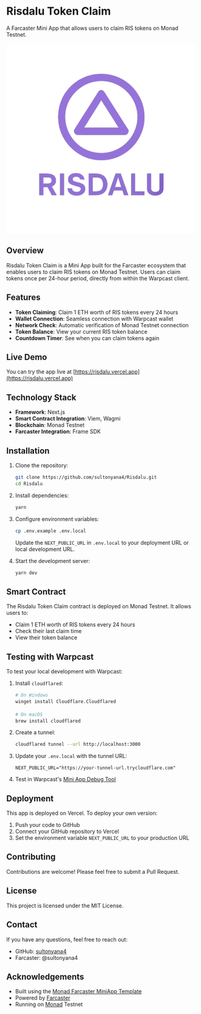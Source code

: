 # Risdalu Token Claim

A Farcaster Mini App that allows users to claim RIS tokens on Monad Testnet.

![Risdalu Logo](public/images/icon.png)

## Overview

Risdalu Token Claim is a Mini App built for the Farcaster ecosystem that enables users to claim RIS tokens on Monad Testnet. Users can claim tokens once per 24-hour period, directly from within the Warpcast client.

## Features

- **Token Claiming**: Claim 1 ETH worth of RIS tokens every 24 hours
- **Wallet Connection**: Seamless connection with Warpcast wallet
- **Network Check**: Automatic verification of Monad Testnet connection
- **Token Balance**: View your current RIS token balance
- **Countdown Timer**: See when you can claim tokens again

## Live Demo

You can try the app live at [https://risdalu.vercel.app](https://risdalu.vercel.app)

## Technology Stack

- **Framework**: Next.js
- **Smart Contract Integration**: Viem, Wagmi
- **Blockchain**: Monad Testnet
- **Farcaster Integration**: Frame SDK

## Installation

1. Clone the repository:
   ```bash
   git clone https://github.com/sultonyana4/Risdalu.git
   cd Risdalu
   ```

2. Install dependencies:
   ```bash
   yarn
   ```

3. Configure environment variables:
   ```bash
   cp .env.example .env.local
   ```
   Update the `NEXT_PUBLIC_URL` in `.env.local` to your deployment URL or local development URL.

4. Start the development server:
   ```bash
   yarn dev
   ```

## Smart Contract

The Risdalu Token Claim contract is deployed on Monad Testnet. It allows users to:
- Claim 1 ETH worth of RIS tokens every 24 hours
- Check their last claim time
- View their token balance

## Testing with Warpcast

To test your local development with Warpcast:

1. Install `cloudflared`:
   ```bash
   # On Windows
   winget install Cloudflare.Cloudflared
   
   # On macOS
   brew install cloudflared
   ```

2. Create a tunnel:
   ```bash
   cloudflared tunnel --url http://localhost:3000
   ```

3. Update your `.env.local` with the tunnel URL:
   ```
   NEXT_PUBLIC_URL="https://your-tunnel-url.trycloudflare.com"
   ```

4. Test in Warpcast's [Mini App Debug Tool](https://warpcast.com/~/developers/mini-apps/embed)

## Deployment

This app is deployed on Vercel. To deploy your own version:

1. Push your code to GitHub
2. Connect your GitHub repository to Vercel
3. Set the environment variable `NEXT_PUBLIC_URL` to your production URL

## Contributing

Contributions are welcome! Please feel free to submit a Pull Request.

## License

This project is licensed under the MIT License.

## Contact

If you have any questions, feel free to reach out:
- GitHub: [sultonyana4](https://github.com/sultonyana4)
- Farcaster: @sultonyana4

## Acknowledgements

- Built using the [Monad Farcaster MiniApp Template](https://github.com/monad-developers/monad-miniapp-template)
- Powered by [Farcaster](https://www.farcaster.xyz/)
- Running on [Monad](https://www.monad.xyz/) Testnet